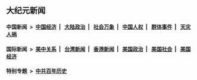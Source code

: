 ## 大纪元新闻

#### 中国新闻 &nbsp;>&nbsp; [中国经济](indexes/ncid283/README.md?07300045) &nbsp;| &nbsp; [大陆政治](indexes/ncid277/README.md?07300045) &nbsp;| &nbsp; [社会万象](indexes/ncid282/README.md?07300045) &nbsp;| &nbsp; [中国人权](indexes/ncid278/README.md?07300045) &nbsp;| &nbsp; [群体事件](indexes/ncid279/README.md?07300045) &nbsp;| &nbsp; [天灾人祸](indexes/ncid280/README.md?07300045)

#### 国际新闻 &nbsp;>&nbsp; [美中关系](indexes/nf1412576/README.md?07300045) &nbsp;| &nbsp; [台湾新闻](indexes/ncid1349361/README.md?07300045) &nbsp;| &nbsp; [香港新闻](indexes/ncid1349362/README.md?07300045) &nbsp;| &nbsp; [美国政治](indexes/ncid1078159/README.md?07300045) &nbsp;| &nbsp; [美国社会](indexes/ncid1078160/README.md?07300045) &nbsp;| &nbsp; [美国经济](indexes/ncid1078158/README.md?07300045)

#### 特别专题 &nbsp;>&nbsp; [中共百年历史](https://github.com/easy2view/epoch-special/blob/master/README.md?07300045)  
